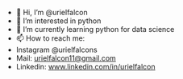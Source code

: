 - 👋 Hi, I’m @urielfalcon
- 👀 I’m interested in python
- 🌱 I’m currently learning python for data science
- 📫 How to reach me:
- Instagram @urielfalcons
- Mail: urielfalcon11@gmail.com
- Linkedin: www.linkedin.com/in/urielfalcon
